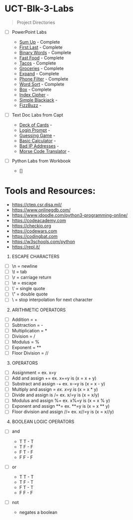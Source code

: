 # UCT-Blk-3-Labs

>Project Directories

- [ ] PowerPoint Labs
  - [Sum Up](https://github.com/jarosales1029/UCT-Blk-3-PowerPoint-Labs/blob/master/Sum%20Up) - Complete
  - [First Last](https://github.com/jarosales1029/UCT-Blk-3-PowerPoint-Labs/blob/master/First%20Last) - Complete
  - [Binary Words](https://github.com/jarosales1029/UCT-Blk-3-PowerPoint-Labs/blob/master/Binary%20Words) - Complete
  - [Fast Food](https://github.com/jarosales1029/UCT-Blk-3-PowerPoint-Labs/blob/master/Fast%20Food) - Complete
  - [Tacos](https://github.com/jarosales1029/UCT-Blk-3-PowerPoint-Labs/blob/master/Tacos) - Complete
  - [Groceries](https://github.com/jarosales1029/UCT-Blk-3-PowerPoint-Labs/blob/master/Groceries) - Complete
  - [Expand](https://github.com/jarosales1029/UCT-Blk-3-PowerPoint-Labs/blob/master/Expand) - Complete
  - [Phone Filter](https://github.com/jarosales1029/UCT-Blk-3-PowerPoint-Labs/blob/master/Phone%20Filter) - Complete
  - [Word Sort](https://github.com/jarosales1029/UCT-Blk-3-PowerPoint-Labs/blob/master/Word%20Sort) - Complete
  - [Box](https://github.com/jarosales1029/UCT-Blk-3-PowerPoint-Labs/blob/master/Box) - Complete
  - [Index Cipher](https://github.com/jarosales1029/UCT-Blk-3-PowerPoint-Labs/blob/master/Index%20Cipher) - 
  - [Simple Blackjack](https://github.com/jarosales1029/UCT-Blk-3-PowerPoint-Labs/blob/master/Simple%20Blackjack) - 
  - [FizzBuzz](https://github.com/jarosales1029/UCT-Blk-3-PowerPoint-Labs/blob/master/FizzBuzz) - 

- [ ] Text Doc Labs from Capt 
  - [Deck of Cards](https://github.com/jarosales1029/UCT-Blk-3-PowerPoint-Labs/blob/master/Deck%20of%20Cards) - 
  - [Login Prompt](https://github.com/jarosales1029/UCT-Blk-3-PowerPoint-Labs/blob/master/Login%20Prompt) - 
  - [Guessing Game](https://github.com/jarosales1029/UCT-Blk-3-PowerPoint-Labs/blob/master/Guessing%20Game) - 
  - [Basic Calculator](https://github.com/jarosales1029/UCT-Blk-3-PowerPoint-Labs/blob/master/Basic%20Calculator) - 
  - [Bad IP Addresses](https://github.com/jarosales1029/UCT-Blk-3-PowerPoint-Labs/blob/master/Bad%20IP%20Addresses) - 
  - [Morse Code Translator](https://github.com/jarosales1029/UCT-Blk-3-PowerPoint-Labs/blob/master/Morse%20Code%20Translator) - 

- [ ] Python Labs from Workbook 
  - [] 

# Tools and Resources:

- https://ctep.csr.disa.mil/
- https://www.onlinegdb.com/
- https://www.jdoodle.com/python3-programming-online/
- https://codeacademy.com
- https://checkio.org
- https://codewars.com
- https://codingbat.com
- https://w3schools.com/python
- https://repl.it/

1. ESCAPE CHARACTERS

- [ ] \n = newline
- [ ] \t = tab
- [ ] \r = carriage return
- [ ] \e = escape
- [ ] \’ = single quote
- [ ] \” = double quote
- [ ] \ = stop interpolation for next character

2. ARITHMETIC OPERATORS

- [ ] Addition = +
- [ ] Subtraction = -
- [ ] Multiplication = *
- [ ] Division = /
- [ ] Modulus = %
- [ ] Exponent = **
- [ ] Floor Division = //

3. OPERATORS

- [ ] Assignment = ex. x=y
- [ ] Add and assign += ex. x+=y is (x = x + y)
- [ ] Substract and assign -+ ex. x-=y is (x = x - y)
- [ ] Multiply and assign *= ex. x*=y is (x = x * y)
- [ ] Divide and assign is /= ex. x/=y is (x = x/y)
- [ ] Modulus and assign %= ex. x%=y is (x = x % y)
- [ ] Exponent and assign **= ex. **=y is (x = x ** y)
- [ ] Floor division and assign //= ex. x//=y is (x = x//y)

4. BOOLEAN LOGIC OPERATORS

- [ ] and 
  - T T - T
  - T F - F
  - F T - F
  - F F - F

- [ ] or
  - T T - T
  - T F - T
  - F T - T
  - F F - F

- [ ] not
  - negates a boolean

